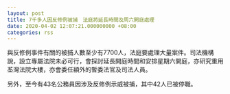 ```yaml
---
layout: post
title: 7千多人因反修例被捕　法庭將延長時間及周六開庭處理
date: 2020-04-02 12:07:21.000000000 +08:00
categories: rss
---
```


與反修例事件有關的被捕人數至少有7700人，法庭要處理大量案件。司法機構說，設立專屬法院未必可行，會採討延長開庭時間和安排星期六開庭，亦研究重用荃灣法院大樓，亦會委任額外的暫委法官及司法人員。

另外，至今有43名公務員因涉及反修例示威被捕，其中42人已被停職。
